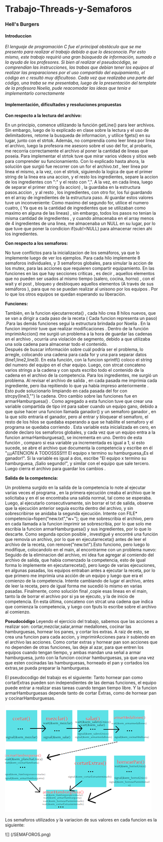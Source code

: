 # Trabajo-Threads-y-Semaforos
### Hell's Burgers
#### Introduccion 


_El lenguaje de programación C fue el principal obstáculo que se me presento para realizar el trabajo debido a que lo desconocía. Por esto mismo, este trabajo requirió una gran búsqueda de información, sumado a la ayuda de los profesores. Si bien al realizar el pseudocódigo, se comprendían las instrucciones, las trabas que debían tener los equipos al realizar las preparaciones  por el uso compartido del equipamiento, el código en c resultó muy dificultoso. Cada vez que realizaba una parte del código, una traba se me presentaba, luego de la presentación del template de la profesora Noelia, pude reacomodar las ideas que tenía e implementarlo correctamente_

#### Implementación, dificultades y resoluciones propuestas

__Con respecto a la lectura del archivo:__

En un  principio, comence utilizando la función getLine() para leer archivos. Sin embargo, luego de lo explicado en clase sobre la lectura y el uso de delimitadores, retome la busqueda de informacion, y utilice  fgets() en su lugar, junto con el strtok. 
Además, no comprendía como leer linea por linea el archivo, luego la profesora me asesoro sobre el uso del for, al probarlo, me recorria correctamente el archivo al poner la cantidad de lineas que poseia. Para implementar  el strtok tuve que mirar varios videos y sitios web para comprender su funcionamiento.
Con lo explicado hasta ahora, la solución que surgió fue recorrer con un for el archivo.txt , leer linea por linea el mismo,  a la vez,  con el strtok, siguiendo  la logica de que el primer string de la linea   era una accion,   y el resto los ingredientes, separe la accion de los ingredientes con  ":" y   el resto  con ",".
A la vez,  en cada linea,  luego  de separar  el primer string  (la accion)  , la    guardaba   en la estructura  pasos.accion  , y al resto ,  los ingredientes,  con otro for,  los fui guardando  en el array   de ingredientes de la   estructura paso.   Al guardar estos   valores tuve un   inconveniente: Como maximo del segundo for,    utilice el numero cuatro, ( Ya que es la cantidad de ingredientes que se  utilizaban como maximo en alguna de las lineas)         , sin embargo,  todos los pasos no tenian la misma cantidad de ingredientes ,    y cuando almacenaba en el array menos de 4 ingredientes de una linea,     me almacenaba   un NULL   en su lugar, por lo que tuve que poner la condicion if(sub!=NULL) para almacenar recien ahi los ingredientes. 


__Con respecto a  los semaforos:__

No tuve conflictos para  la inicializacion  de los semáforos, ya que lo implemente  luego de ver los ejemplos.   Para cada hilo implemente 8 semaforos individuales,  y 3 semaforos globales, para simular  la accion de los mutex, para las acciones que requieren compartir equipamiento.
En las funciones en las que hay secciones críticas ,  es decir  , aquellos elementos que no pueden  ser usados al mismo tiempo (salero,  cocina, horno) , con el wait y el   post  , bloqueo y desbloqueo aquellos elementos (A través de sus semáforos ),   para que no   se puedan realizar al unisono por los equipos . Por lo que los otros equipos se quedan esperando su liberación.

__Funciones:__

También,  en la funcion ejecutarreceta() , cada hilo crea 8 hilos nuevos, que se van a  dirigir a cada paso de la receta ( Cada funcion representa un paso) .Para las demás funciones  seguí  la estructura brindada por Noelia .  En  la  funcion imprimir tuve que realizar  modificaciones . Dentro  de la función  imprimirAccion()  me surgió un problema a la hora de guardar  las cadenas en el archivo , ocurría una violación de segmento, debido a que utilizaba una sola cadena para almacenar todo el contenido.   
Después de buscar información sobre cuál podría ser el problema, lo arregle, colocando una cadena  para cada for  y  una para  separar  datos  (line1,line2,line3). En esta función, con la funcion sprintf() coloco el string del numero del equipo en el char equipo. Luego, con strcat concateno varios strings a la cadena y con sputs escribo todo el contenido de la cadena en el archivo de la competencia.  Para los ingredientes, me surgió un problema. Al revisar el archivo de salida , en cada pasada me imprimia  cada ingrediente, pero iba repitiendo lo que ya había impreso anteriormente .  
Esto pude solucionarlo limpiando en cada pasada del for con  strcpy(line3,"") la cadena.
Otro cambio sobre las funciones fue en  armarHamburguesa() . Como agregado a esta funcion tuve que crear una variable compartida  de tipo int para saber cuando un equipo gano, debido a que quise hacer una funcion llamada ganador() y un semaforo ganador , en la que sólo entraría el ganador, pero  al entrar y bloquear el semaforo, el resto  de los hilos se quedaba esperando a que se habilite el semaforo  y el programa se quedaba corriendo . Esta variable esta inicializada en cero, en donde declaro los semaforos globales, y cada vez que un equipo entra a la funcion armarHamburguesa(), se incrementa en uno. 
Dentro de esta función , comparo si esa variable ya incrementada es igual a 1, si esto sucede, se abre el archivo que documenta  la competencia  y escribe en él "¡¡¡¡ATENCION A TODOSSSS!!!! El equipo x termino su hamburguesa,¡Es el ganador!".  Si la variable es igual a dos, escribe "El equipo x termino su hamburguesa, ¡Salio segundo!", y similar con el equipo que sale tercero. Luego cierra el archivo para guardar los cambios .

__Salida de la competencia:__

Un problema surgido en la salida de la competencia lo note al ejecutar varias veces el programa , en la primera ejecución creaba el archivo que le solicitaba y en él se encontraba una salida normal, tal como se esperaba.  Luego, al ejecutarlo consecutivamente, sin borrar el txt de salida, observe que la ejecución anterior  seguía escrita dentro del archivo, y sin sobrescribirse se anidaba  la segunda ejecución. Intente con FILE* competencia=fopen("new.txt","w+"); que me sobrescribia el archivo, pero en cada llamada a la funcion imprimir se sobrescribia, por lo que solo me escribia la funcion armarHamburguesa() y sus ingredientes, por lo que lo descarte.  Como segunda opcion posible , investigué y encontré una función que removía un archivo, por lo que en ejecutarreceta() antes de leer el archivo de la receta, con remove("new.txt").Esto funciono, pero luego lo modifique, colocandolo en el main, al encontrarme con un problema nuevo: Seguido de la eliminacion del archivo, mi idea fue agregar al comiendo del archivo de salida, que habia comenzado la competencia, esto de igual forma lo implemente en ejecutarreceta(), pero luego de varias ejecuciones, en algunas pasadas, los equipos entraban antes a ejecutar la receta, por lo que primero me imprimía una acción de un equipo y luego que era el comienzo de la competencia. Intente cambiando de lugar el archivo, antes de leer la receta, pero de igual forma me sucedió lo mismo en varias pasadas.
Finalmente, como solución final ,copie esas lineas en el main, tanto la de borrar el archivo por si ya se ejecuto, y la de inicio de competencia. En esta última,  concateno con strcat una cadena que indica que comienza la competencia, y luego con fputs lo escribe sobre el archivo al comienzo.

__Pseudocódigo__
Leyendo el ejercicio del trabajo, sabemos que las acciones a realizar son: cortar,mezclar,salar,armar medallones,  cocinar las hamburguesas,  hornear los panes, y cortar los extras. A raiz de esto, se crea una funcion para cada accion, y imprimirAcciones para ir subiendo en el archivo las acciones. 
Como cortar extras y hornear pan son acciones que no dependen de otras funciones, las deje al azar, para que entren los equipos cuando tengan tiempo, y ambas mandan una señal a  armar hamburguesa, junto con la funcion cocinar hamburguesas, ya que una vez que esten cocinadas las hamburguesas, horneado el pan y  cortados los extras,se pueda preparar la hamburguesa.

El pseudocodigo del trabajo es el siguiente: Tanto hornear pan como cortarExtras pueden  son independientes de las demas funciones, el equipo puede entrar a realizar esas tareas cuando tengan tiempo libre. 
Y la funcion armarHamburguesas depende tanto de cortar Extras, como de hornear pan y cocinarHamburguesas.

![](/Pseudocodigo.png)


Los semaforos utilizados y la variacion de sus valores en cada funcion es la siguiente:


![] (/SEMAFOROS.png)
